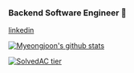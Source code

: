 ### Backend Software Engineer 👋

[linkedin](https://www.linkedin.com/in/%EB%AA%85%EC%A4%80-%EA%B9%80-1a489abb/)
<!--
**Myeongjoon/Myeongjoon** is a ✨ _special_ ✨ repository because its `README.md` (this file) appears on your GitHub profile.

Here are some ideas to get you started:

- 🔭 I’m currently working on ...
- 🌱 I’m currently learning ...
- 👯 I’m looking to collaborate on ...
- 🤔 I’m looking for help with ...
- 💬 Ask me about ...
- 📫 How to reach me: ...
- 😄 Pronouns: ...
- ⚡ Fun fact: ...
-->

[![Myeongjoon's github stats](https://github-readme-stats.vercel.app/api?username=Myeongjoon&count_private=true)](https://github.com/anuraghazra/github-readme-stats)

[![SolvedAC tier](http://mazassumnida.wtf/api/v2/generate_badge?boj=joon8409)](https://solved.ac/joon8409)
